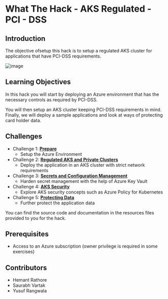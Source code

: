 
# What The Hack - AKS Regulated - PCI - DSS

## Introduction

The objective ofsetup this hack is to setup a regulated AKS cluster for applications that have PCI-DSS requirements.

![image](https://user-images.githubusercontent.com/18613231/159903199-b2ffcd97-c364-4421-9318-3fe77d555151.png)

## Learning Objectives

In this hack you will start by deploying an Azure environment that has the necessary controls as required by PCI-DSS.

You will then setup an AKS cluster keeping PCI-DSS requirements in mind. Finally, we will deploy a sample applications and look at ways of protecting card holder data.

## Challenges

- Challenge 1: **[Prepare](Students/01-prepare.md)**
   - Setup the Azure Environment
- Challenge 2: **[Regulated AKS and Private Clusters](Student/02-aks_private.md)**
   - Deploy the application in an AKS cluster with strict network requirements
- Challenge 3: **[Secrets and Configuration Management](Student/03-aks_secrets.md)**
   - Harden secret management with the help of Azure Key Vault
- Challenge 4: **[AKS Security](Student/04-aks_security.md)**
   - Explore AKS security concepts such as Azure Policy for Kubernetes
- Challenge 5: **[Protecting Data](Student/05-aks_protect_data.md)**
   - Further protect the application data

You can find the source code and documentation in the resources files provided to you for the hack.

## Prerequisites

- Access to an Azure subscription (owner privilege is required in some exercises)

## Contributors

- Hemant Rathore 
- Saurabh Vartak 
- Yusuf Rangwala

